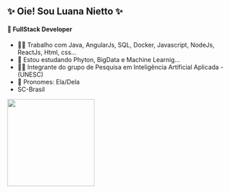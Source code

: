 ## :sparkles: Oie! Sou Luana Nietto :sparkles:
#### :star2: FullStack Developer 
- 👩‍💻 Trabalho com Java, AngularJs, SQL, Docker, Javascript, NodeJs, ReactJs, Html, css...
- 🌱 Estou estudando Phyton, BigData e Machine Learnig...
- 👩‍🏫 Integrante do grupo de Pesquisa em Inteligência Artificial Aplicada - (UNESC)
- :information_desk_person: Pronomes: Ela/Dela
- SC-Brasil

<div>
  <a href="https://github.com/LuanaNietto">
<!--   <img height="180em" src="https://github-readme-stats.vercel.app/api?username=LuanaNietto&show_icons=true&theme=radical&include_all_commits=true">
     <img height="200em" widht="180em" src="https://github-readme-stats.vercel.app/api/top-langs/?username=LuanaNietto&layout=pie">  -->
    <img height="200em" widht="180em" src="https://github-readme-stats.vercel.app/api/top-langs/?username=LuanaNietto&layout=compact">
</div>

  
